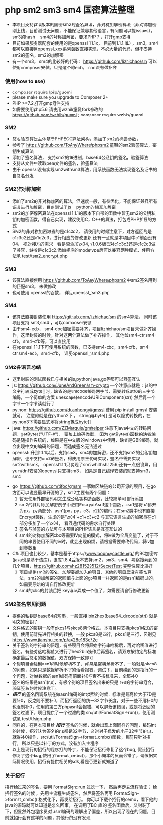 # php sm2 sm3 sm4 国密算法整理
* 本项目支持php版本的国密sm2的签名算法，非对称加解密算法（非对称加密刚上线，目前测试无问题，不能保证兼容其他语言，有问题可以提issues），sm3的hash，  sm4的对称加解密，要求PHP７，打开gmp支持
* 目前如果服务器配套的使用的是openssl 1.1.1x， 目前到1.1.1.l(L) ，sm3，sm4都可以直接用openssl_xxx系列函数直接实现，不必大量的代码，但不支持sm2的签名，sm2的加解密
* 有一个sm3， sm4的比较好的代码： https://github.com/lizhichao/sm  可以使用composer安装，只是这个的ecb， cbc没有做补齐

### 使用(how to use)
* composer require lpilp/guomi
* please make sure you upgrade to Composer 2+
* PHP >=7.2,打开gmp组件支持
* 如需要使用php5.6 请使用wzhih童鞋fork修改的 https://github.com/wzhih/guomi ; composer require wzhih/guomi
### SM2
* 签名验签算法主体基于PHPECC算法架构，添加了sm2的椭圆参数，
* 参考了 https://github.com/ToAnyWhere/phpsm2 童鞋的sm2验签算法，密钥生成算法
* 添加了签名算法， 支持sm2的16进制，base64公私钥的签名，验签算法
* 支持从文件中读取pem文件的签名，验签算法
* 由于 openssl没有实现sm2withsm3算法，用系统函数无法实现签名及证书的自签名分发

### SM2非对称加密
* 添加了sm2的非对称加密的算法，但速度一般，有待优化，不能保证兼容所有语言进行加解密，目前测试了js， python的相互加解密
* sm2的加密解密算法在openssl 1.1.1的版本下自带的函数中暂无sm2的公钥私钥的加密函数，得自己实现，建议使用C，C++的算法，打包成PHP扩展的方式
* SM2的非对称加密缺省的是c1c3c2， 请使用的时候注意下，对方返回的是c1c3c2还是c1c2c3，进行相应的修改更新,还有一点就是本项目中c1前面没有04， 视对接方的需求，看是否添加\x04, v1.0.6版已对c1c3c2还是c1c2c3做了兼容，缺省是c1c3c2,添加相应的modetype后可以兼容两种模式，使用方法见  test/tsm2_encrypt.php

### SM3
* 该算法直接使用 https://github.com/ToAnyWhere/phpsm2 中sm2签名用到的匹配sm3， 未做修改
* 也可使用 openssl的函数， 详见openssl_tsm3.php

### SM4
* 该算法直接封装使用 https://github.com/lizhichao/sm  的sm4算法， 同时该项目支持 sm3,sm4 ，可以composer安装
* 由于sm4-ecb， sm4-cbc加密需要补齐，项目lizhichao/sm项目未做补齐操作，这里封装的时候，针对这两个算法做了补齐操作， 其他如sm4-ctr,sm4-cfb，sm4-ofb等，可以直接用
* 在openssl 1.1.1下可使用系统的函数，已支持sm4-cbc，sm4-cfb，sm4-ctr,sm4-ecb，sm4-ofb，  详见openssl_tsm4.php

### SM2各语言总结
* 这里封装的测试函数已与相关的js,python,java,go等都可以互签互认
* js: https://github.com/JuneAndGreen/sm-crypto 一个注意点就是： js的中文字符转成byte[]时，缺省的是unicode编码两字节，需要转成utf8的三字节编码，一个简单的方案 unescape(encodeURIComponent(str)) 然后再一个字节一个字节读就行了
* python: https://github.com/duanhongyi/gmssl  使用 pip install gmssl 安装就可， 注意的就是在python2下 ， string与byte[] 是可以隐式转换的，在python3下需要显式地将string转成byte[]
* java: https://github.com/ZZMarquis/gmhelper 注意下java中文的转码问题，getBytes("UTF-8")， 要加上编码类型， 因为 getBytes()函数的缺省编码是随操作系统的，如果是在中文版的windows中使用，缺省是GBK编码，就会出现中文的编码的问题，而造成签名无法通过
* openssl: 升到1.1.1以后，支持sm3，sm4的加解密，还不支持sm2的公私钥加解密，也不支持sm2的签名，得使用原生代码实现，签名中需要实现sm2withsm3， openssl1.1.1只实现了sm2whithsha256;还有一点很诡异，用yum/dnf安装的openssl只支持sm3， 如果是自己编译安装的就支持sm3，sm4
+ go: https://github.com/tjfoc/gmsm 一家做区块链的公司开源的项目，在go方面可以说是最早开源的了，sm2主要有两个问题：
  1. 暂无使用外部密码明文生成公私钥构造函数，比较简单可自行添加
  2. sm2的非对称加解密例子中使用EncryptAsn1这个函数，asn1是将 c1拆开为px，py两部分，asn1(px，py，c3，c2)的编码；在sm2类中也有直接Encrypt函数，生成的是'\x04'+c1+c3+c2 与其它语言生成的加密串在c1部分多加了一个\x04， 看互通代码的需求自行处理
  3. 签名与验签的方法可与本项目的PHP语言是互签互认的
  4. sm4的对称加解密cbc等需要IV向量的模式，将iv做为全局变量了，对于不同的串要使用不同的iv时，就会出现麻烦，请根据需要修改代码，将iv加到参数里
+ C#: 项目也比较少，基本是基于https://www.bouncycastle.org/ 的BC加密库(java也是基于该库)，该库1.8.4后版本支持sm2，sm3，sm4，考察搜索到的几个项目，https://github.com/hz281529512/SecretTest 完整性算比较好
  1. 项目提供sm2的签名，加解密都加入的项目，其他的项目里没有签名算法，sm2的加解密的返回值与上面的go项目一样返回的是asn1编码过的，如需要原始的请自行修改更新
  2. sm4的cbc的封装后把 key与iv弄成一个值了，如需要请自行修改更新
### SM2签名常见问题
  * 提供的私钥是base64的短串，一般直接 bin2hex(base64_decode(str)) 就是明文的密钥了
  * 文件格式的密钥一般有pkcs1与pkcs8两个格式，本项目只支持pkcs1格式的密钥，使用前请先进行相关的转换，一般 pkcs8是四行，pkcs1是三行，区别见 https://www.jianshu.com/p/a428e183e72e
  * 关于签名的字符串的问题，有些项目会将原始字符串哈稀后，再对哈稀值进行签名，有些对这哈稀值又进行了hex2bin操作后再签名，请双方按约定的标准确定最后签名的数据值，双方保持一致即可
  * 个别项目会碰到asn1的时候解析不了，如果是密钥解析不了，一般就是pkcs8的问题，如果只是数据解析不了的话看报错，调试下，目前碰到的是招行的一个问题，对int数据的asn1编码有前面补0与否不按标准来，全都补0
  * 签名的结果是asn1(r,s)，有极个别的项目签名出来的只是 r+s的字符串组合，验证签名的时候注意下。
  * ***招行*** 的签名回调系统在做asn1编码的int类型的时候，标准是最高位大于7D是要补0，反之则不要补0，而招行返回的统一32字节长度，对于一些不用补0的也强制补0，使用的第三方phpasn1会报错，可以屏蔽该错误，或是将返回的签名过滤下，项目提供了一个过滤的类 src/util/FormatSign->run()，使用测试见 test/tfsign.php
  * 同样的，在用本项目给 ***招行*** 签名的时候，就会出现上面同样的问题，编码int的时候，招行认为签名的r,s都是32字节，这时对于偶发的小于32字节的r,s，就得补0操作，src/util/FormatSign->format_cmbc()函数，目前只针对招行， 所以只是以补丁的方式，没有加入主程序
  * 以上是现行的招行的程序打的补丁，不能保证招行修复了这个bug, 假设招行修复了这个bug,使用了format_cmbc()，那个小概率的反而会错了，请根据实际情况使用，招行有提供相关的sdk,看是否更新就知道了
### 关于招行
招行给过来的签名，要用 FormatSign::run 过滤一下， 然后再走主流程验证； 给招行签名的时候 ，先用主流程生成签名，然后将签名再用 FormatSign->format_cmbc() 格式化下，再发给招行。 你可以下载个招行的demo，看下他的java的源码就可以知道是怎么回事， 在调用了BC 库的 签名函数后，又封装了下，但显然外包程序员对 asn1编码的理解出了偏差，所以出现了现在的问题，目前就招行会有这样的问题，其他行的没有发现
